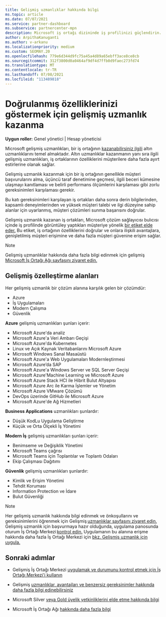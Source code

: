 ```yaml
---
title: Gelişmiş uzmanlıklar hakkında bilgi
ms.topic: article
ms.date: 07/07/2021
ms.service: partner-dashboard
ms.subservice: partnercenter-mpn
description: Microsoft iş ortağı dizininde iş profilinizi güçlendirin. Mevcut Gold ve Silver yetkinlikleri ile elde etmek için ileri düzey uzmanlıklar hakkında bilgi alın.
author: ArpithaKanuganti
ms.author: v-arkanu
ms.localizationpriority: medium
ms.custom: SEOMAY.20
ms.openlocfilehash: 779e6d344d9fc75a45a4d89a65ebff3ace8ce8cb
ms.sourcegitcommit: 312f3800d0a0464af9df4d7ffb0d9faec273fd74
ms.translationtype: MT
ms.contentlocale: tr-TR
ms.lasthandoff: 07/08/2021
ms.locfileid: "113489818"
---
```

# <a name="earn-an-advanced-specialization-to-showcase-your-validated-capabilities"></a>Doğrulanmış özelliklerinizi göstermek için gelişmiş uzmanlık kazanma

**Uygun roller:** Genel yönetici | Hesap yöneticisi

Microsoft gelişmiş uzmanlıkları, bir iş ortağının [kazanabilirsiniz ilgili](learn-about-competencies.md) altın uzmanlıklarını temel almaktadır. Altın uzmanlıklar kazanmanın yanı sıra ilgili gelişmiş uzmanlıkları, iş ortaklarının özelliklerini müşterilere daha fazla ayırt estirlerine olanak sağlar.

Gelişmiş uzmanlık kazanmak için bir iş ortağının genellikle müşteri başvurularını alma, üçüncü taraf denetimine geçmesi, ilgili beceri kümesine ulaşmayı kanıtlaması ve belirli performans ölçümlerini karşılaması gibi zorlu gereksinimleri karşılaması gerekir.

Bu katı gereksinimleri karşılayan iş ortakları daha sonra derin bilgilerinden, kapsamlı deneyimlerinden ve yüksek müşteri talebi ve ilgi düzeyine sahip alanlar için uyarlanmış, müşteri çözümleri sunma başarısını doğrular.

Gelişmiş uzmanlık kazanan iş ortakları, Microsoft çözüm sağlayıcısı bulıcısı içinde iş profilinde görüntüley yaptıkları müşteriye yönelik [bir etiket elde eder.](https://www.microsoft.com/solution-providers/home) Bu etiket, iş ortağının özelliklerini doğrular ve onlara ilişkili avantajlara, genişletilmiş müşteri erişimine ve daha fazla müşteri güvenine erişim sağlar.

> [!NOTE]
> Gelişmiş uzmanlıklar hakkında daha fazla bilgi edinmek için gelişmiş [Microsoft İş Ortağı Ağı sayfasını ziyaret edin.](https://partner.microsoft.com/membership/advanced-specialization)

## <a name="advanced-specialization-areas"></a>Gelişmiş özelleştirme alanları

Her gelişmiş uzmanlık bir çözüm alanına karşılık gelen bir çözümdür:

- Azure
- İş Uygulamaları
- Modern Çalışma
- Güvenlik

**Azure** gelişmiş uzmanlıkları şunları içerir:

- Microsoft Azure'da analiz
- Microsoft Azure'a Veri Ambarı Geçişi
- Microsoft Azure'da Kubernetes
- Linux ve Açık Kaynak Veritabanlarını Microsoft Azure
- Microsoft Windows Sanal Masaüstü
- Microsoft Azure'a Web Uygulamaları Modernleştirmesi
- Microsoft Azure’da SAP
- Microsoft Azure'a Windows Server ve SQL Server Geçişi
- Microsoft Azure'Machine Learning ve Microsoft Azure
- Microsoft Azure Stack HCI ile Hibrit Bulut Altyapısı
- Microsoft Azure Arc ile Karma İşlemler ve Yönetim
- Microsoft Azure VMware Çözümü
- DevOps üzerinde GitHub ile Microsoft Azure
- Microsoft Azure'de Ağ Hizmetleri


**Business Applications** uzmanlıkları şunlardır:

- Düşük KodLu Uygulama Geliştirme
- Küçük ve Orta Ölçekli İş Yönetimi

**Modern İş** gelişmiş uzmanlıkları şunları içerir:

- Benimseme ve Değişiklik Yönetimi
- Microsoft Teams çağrısı
- Microsoft Teams için Toplantılar ve Toplantı Odaları
- Ekip Çalışması Dağıtımı

**Güvenlik** gelişmiş uzmanlıkları şunlardır:

- Kimlik ve Erişim Yönetimi
- Tehdit Koruması
- Information Protection ve İdare
- Bulut Güvenliği

> [!NOTE]
> Her gelişmiş uzmanlık hakkında bilgi edinmek ve önkoşullarını ve gereksinimlerini öğrenmek için Gelişmiş [uzmanlıklar sayfasını ziyaret edin.](https://partner.microsoft.com/membership/advanced-specialization) Gelişmiş uzmanlık için başvurmaya hazır olduğunda, uygulama panosunda oturum İş Ortağı Merkezi [kontrol edin.](https://partner.microsoft.com/dashboard) Uygulamanın bu alanına erişme hakkında daha fazla İş Ortağı Merkezi için [bkz. Gelişmiş uzmanlık için uygula.](advanced-specializations-apply.md)

## <a name="next-steps"></a>Sonraki adımlar

- Gelişmiş İş Ortağı Merkezi [uygulamak ve durumunu kontrol etmek için İş Ortağı Merkezi'i kullanın](advanced-specializations-apply.md)

- Gelişmiş [uzmanlıklar, avantajları ve benzersiz gereksinimler hakkında daha fazla bilgi edinebilirsiniz](https://partner.microsoft.com/membership/advanced-specialization)

- Microsoft Silver [veya Gold üyelik yetkinliklerini elde etme hakkında bilgi](learn-about-competencies.md)

- Microsoft İş Ortağı Ağı [hakkında daha fazla bilgi](https://partner.microsoft.com/membership/competencies)